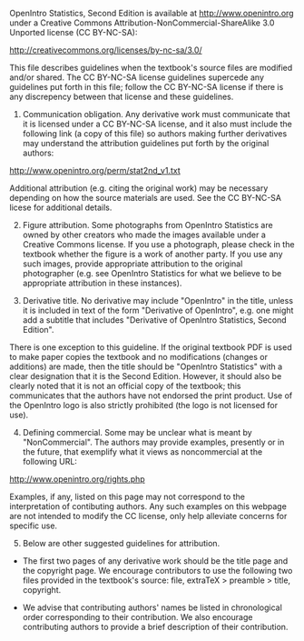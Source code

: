 
OpenIntro Statistics, Second Edition is available at http://www.openintro.org under a Creative Commons Attribution-NonCommercial-ShareAlike 3.0 Unported license (CC BY-NC-SA):

http://creativecommons.org/licenses/by-nc-sa/3.0/

This file describes guidelines when the textbook's source files are modified and/or shared. The CC BY-NC-SA license guidelines supercede any guidelines put forth in this file; follow the CC BY-NC-SA license if there is any discrepency between that license and these guidelines.

1. Communication obligation. Any derivative work must communicate that it is licensed under a CC BY-NC-SA license, and it also must include the following link (a copy of this file) so authors making further derivatives may understand the attribution guidelines put forth by the original authors:

http://www.openintro.org/perm/stat2nd_v1.txt

Additional attribution (e.g. citing the original work) may be necessary depending on how the source materials are used. See the CC BY-NC-SA licese for additional details.

2. Figure attribution. Some photographs from OpenIntro Statistics are owned by other creators who made the images available under a Creative Commons license. If you use a photograph, please check in the textbook whether the figure is a work of another party. If you use any such images, provide appropriate attribution to the original photographer (e.g. see OpenIntro Statistics for what we believe to be appropriate attribution in these instances).

3. Derivative title. No derivative may include "OpenIntro" in the title, unless it is included in text of the form "Derivative of OpenIntro", e.g. one might add a subtitle that includes "Derivative of OpenIntro Statistics, Second Edition".

There is one exception to this guideline. If the original textbook PDF is used to make paper copies the textbook and no modifications (changes or additions) are made, then the title should be "OpenIntro Statistics" with a clear designation that it is the Second Edition. However, it should also be clearly noted that it is not an official copy of the textbook; this communicates that the authors have not endorsed the print product. Use of the OpenIntro logo is also strictly prohibited (the logo is not licensed for use).

4. Defining commercial. Some may be unclear what is meant by "NonCommercial". The authors may provide examples, presently or in the future, that exemplify what it views as noncommercial at the following URL:

http://www.openintro.org/rights.php

Examples, if any, listed on this page may not correspond to the interpretation of contibuting authors. Any such examples on this webpage are not intended to modify the CC license, only help alleviate concerns for specific use.

5. Below are other suggested guidelines for attribution.

- The first two pages of any derivative work should be the title page and the copyright page. We encourage contributors to use the following two files provided in the textbook's source: file, extraTeX > preamble > title, copyright.

- We advise that contributing authors' names be listed in chronological order corresponding to their contribution. We also encourage contributing authors to provide a brief description of their contribution.